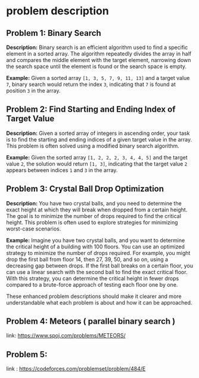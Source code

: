 # problem description

## Problem 1: Binary Search

**Description:** Binary search is an efficient algorithm used to find a specific element in a sorted array. The algorithm repeatedly divides the array in half and compares the middle element with the target element, narrowing down the search space until the element is found or the search space is empty.

**Example:**
Given a sorted array `[1, 3, 5, 7, 9, 11, 13]` and a target value `7`, binary search would return the index `3`, indicating that `7` is found at position `3` in the array.

## Problem 2: Find Starting and Ending Index of Target Value

**Description:** Given a sorted array of integers in ascending order, your task is to find the starting and ending indices of a given target value in the array. This problem is often solved using a modified binary search algorithm.

**Example:**
Given the sorted array `[1, 2, 2, 2, 3, 4, 4, 5]` and the target value `2`, the solution would return `[1, 3]`, indicating that the target value `2` appears between indices `1` and `3` in the array.

## Problem 3: Crystal Ball Drop Optimization

**Description:** You have two crystal balls, and you need to determine the exact height at which they will break when dropped from a certain height. The goal is to minimize the number of drops required to find the critical height. This problem is often used to explore strategies for minimizing worst-case scenarios.

**Example:**
Imagine you have two crystal balls, and you want to determine the critical height of a building with 100 floors. You can use an optimized strategy to minimize the number of drops required. For example, you might drop the first ball from floor 14, then 27, 39, 50, and so on, using a decreasing gap between drops. If the first ball breaks on a certain floor, you can use a linear search with the second ball to find the exact critical floor. With this strategy, you can determine the critical height in fewer drops compared to a brute-force approach of testing each floor one by one.

These enhanced problem descriptions should make it clearer and more understandable what each problem is about and how it can be approached.


## Problem 4: Meteors ( parallel binary search )

link: https://www.spoj.com/problems/METEORS/



## Problem 5:

link : https://codeforces.com/problemset/problem/484/E
